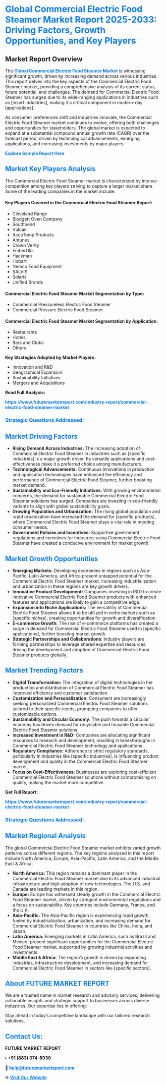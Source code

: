 <h1 style="color: #007BFF;">Global Commercial Electric Food Steamer Market Report 2025-2033: Driving Factors, Growth Opportunities, and Key Players</h1>

<section id="overview">
<h2>Market Report Overview</h2>
<p>The <a href="https://www.futuremarketreport.com/industry-report/commercial-electric-food-steamer-market" style="color: #007BFF; text-decoration: none;"><strong>Global Commercial Electric Food Steamer Market</strong></a> is witnessing significant growth, driven by increasing demand across various industries. This report delves into the key aspects of the Commercial Electric Food Steamer market, providing a comprehensive analysis of its current status, future potential, and challenges. The demand for Commercial Electric Food Steamer has surged due to its wide-ranging applications in industries such as [insert industries], making it a critical component in modern-day [applications].</p>
<p>As consumer preferences shift and industries innovate, the Commercial Electric Food Steamer market continues to evolve, offering both challenges and opportunities for stakeholders. The global market is expected to expand at a substantial compound annual growth rate (CAGR) over the forecast period, driven by technological advancements, emerging applications, and increasing investments by major players.</p>
</section>

<section id="overview">
<p><a href="https://www.futuremarketreport.com/request-sample/reportId=51276" style="color: #007BFF; text-decoration: none;"><strong>Explore Sample Report Here</strong></a></p>
</section>

<section id="key-players">
<h2 style="color: #007BFF;">Market Key Players Analysis</h2>
<p>The Commercial Electric Food Steamer market is characterized by intense competition among key players striving to capture a larger market share. Some of the leading companies in the market include:</p>
<h4>Key Players Covered in the Commercial Electric Food Steamer Report:</h4>
<ul><li>Cleveland Range</li><li>Blodgett Oven Company</li><li>Southbend</li><li>Vulcan</li><li>AccuTemp Products</li><li>Antunes</li><li>Crown Verity</li><li>EmberGlo</li><li>Hackman</li><li>Hobart</li><li>Nemco Food Equipment</li><li>SALVIS</li><li>Solaris</li><li>Unified Brands</li></ul>
<h4>Commercial Electric Food Steamer Market Segmentation by Type:</h4>
<ul><li>Commercial Pressureless Electric Food Steamer</li><li>Commercial Pressure Electric Food Steamer</li></ul>

<h4>Commercial Electric Food Steamer Market Segmentation by Application:</h4>
<ul><li>Restaurants</li><li>Hotels</li><li>Bars and Clubs</li><li>Others</li></ul>
<p><strong>Key Strategies Adopted by Market Players:</strong></p>
<ul>
<li>Innovation and R&D</li>
<li>Geographical Expansion</li>
<li>Sustainability Initiatives</li>
<li>Mergers and Acquisitions</li>
</ul>
</section>

<section>
<p><strong>Read Full Analysis: </strong></p><a href="https://www.futuremarketreport.com/industry-report/commercial-electric-food-steamer-market" style="color: #007BFF; text-decoration: none;"><strong>https://www.futuremarketreport.com/industry-report/commercial-electric-food-steamer-market</strong></a>
<h3 style="color: #007BFF;">Strategic Questions Addressed:</h3>
</section>

<section id="driving-factors">
<h2 style="color: #007BFF;">Market Driving Factors</h2>
<ul>
<li><strong>Rising Demand Across Industries:</strong> The increasing adoption of Commercial Electric Food Steamer in industries such as [specific industries] is a major growth driver. Its versatile applications and cost-effectiveness make it a preferred choice among manufacturers.</li>
<li><strong>Technological Advancements:</strong> Continuous innovations in production and application technologies have enhanced the efficiency and performance of Commercial Electric Food Steamer, further boosting market demand.</li>
<li><strong>Sustainability and Eco-Friendly Initiatives:</strong> With growing environmental concerns, the demand for sustainable Commercial Electric Food Steamer solutions has surged. Companies are investing in eco-friendly variants to align with global sustainability goals.</li>
<li><strong>Growing Population and Urbanization:</strong> The rising global population and rapid urbanization have increased the demand for [specific products], where Commercial Electric Food Steamer plays a vital role in meeting consumer needs.</li>
<li><strong>Government Policies and Incentives:</strong> Supportive government regulations and incentives for industries using Commercial Electric Food Steamer have created a conducive environment for market growth.</li>
</ul>
</section>

<section id="growth-opportunities">
<h2 style="color: #007BFF;">Market Growth Opportunities</h2>
<ul>
<li><strong>Emerging Markets:</strong> Developing economies in regions such as Asia-Pacific, Latin America, and Africa present untapped potential for the Commercial Electric Food Steamer market. Increasing industrialization and urbanization in these regions are key growth drivers.</li>
<li><strong>Innovative Product Development:</strong> Companies investing in R&D to create innovative Commercial Electric Food Steamer products with enhanced features and applications are likely to gain a competitive edge.</li>
<li><strong>Expansion into Niche Applications:</strong> The versatility of Commercial Electric Food Steamer allows it to be utilized in niche markets such as [specific niches], creating opportunities for growth and diversification.</li>
<li><strong>E-commerce Growth:</strong> The rise of e-commerce platforms has created a surge in demand for Commercial Electric Food Steamer used in [specific applications], further boosting market growth.</li>
<li><strong>Strategic Partnerships and Collaborations:</strong> Industry players are forming partnerships to leverage shared expertise and resources, driving the development and adoption of Commercial Electric Food Steamer products globally.</li>
</ul>
</section>

<section id="trending-factors">
<h2 style="color: #007BFF;">Market Trending Factors</h2>
<ul>
<li><strong>Digital Transformation:</strong> The integration of digital technologies in the production and distribution of Commercial Electric Food Steamer has improved efficiency and customer satisfaction.</li>
<li><strong>Customization and Personalization:</strong> Consumers are increasingly seeking personalized Commercial Electric Food Steamer solutions tailored to their specific needs, prompting companies to offer customizable options.</li>
<li><strong>Sustainability and Circular Economy:</strong> The push towards a circular economy has driven demand for recyclable and reusable Commercial Electric Food Steamer solutions.</li>
<li><strong>Increased Investment in R&D:</strong> Companies are allocating significant resources to research and development, resulting in breakthroughs in Commercial Electric Food Steamer technology and applications.</li>
<li><strong>Regulatory Compliance:</strong> Adherence to strict regulatory standards, particularly in industries like [specific industries], is influencing product development and quality in the Commercial Electric Food Steamer market.</li>
<li><strong>Focus on Cost-Effectiveness:</strong> Businesses are exploring cost-efficient Commercial Electric Food Steamer solutions without compromising on quality, making the market more competitive.</li>
</ul>
</section>

<section>
<p><strong>Get Full Report: </strong></p><a href="https://www.futuremarketreport.com/industry-report/commercial-electric-food-steamer-market" style="color: #007BFF; text-decoration: none;"><strong>https://www.futuremarketreport.com/industry-report/commercial-electric-food-steamer-market</strong></a>
<h3 style="color: #007BFF;">Strategic Questions Addressed:</h3>
</section>


<section id="regional-analysis">
<h2 style="color: #007BFF;">Market Regional Analysis</h2>
<p>The global Commercial Electric Food Steamer market exhibits varied growth patterns across different regions. The key regions analyzed in this report include North America, Europe, Asia-Pacific, Latin America, and the Middle East & Africa:</p>
<ul>
<li><strong>North America:</strong> This region remains a dominant player in the Commercial Electric Food Steamer market due to its advanced industrial infrastructure and high adoption of new technologies. The U.S. and Canada are leading markets in this region.</li>
<li><strong>Europe:</strong> Europe has witnessed steady growth in the Commercial Electric Food Steamer market, driven by stringent environmental regulations and a focus on sustainability. Key countries include Germany, France, and the U.K.</li>
<li><strong>Asia-Pacific:</strong> The Asia-Pacific region is experiencing rapid growth, fueled by industrialization, urbanization, and increasing demand for Commercial Electric Food Steamer in countries like China, India, and Japan.</li>
<li><strong>Latin America:</strong> Emerging markets in Latin America, such as Brazil and Mexico, present significant opportunities for the Commercial Electric Food Steamer market, supported by growing industrial activities and investments.</li>
<li><strong>Middle East & Africa:</strong> The region’s growth is driven by expanding industries, infrastructure development, and increasing demand for Commercial Electric Food Steamer in sectors like [specific sectors].</li>
</ul>
</section>

<footer>
<h2 style="color: #007BFF;">About FUTURE MARKET REPORT</h2>
<p>We are a trusted name in market research and advisory services, delivering actionable insights and strategic support to businesses across diverse industries. Our expertise lies in offering:</p>

<p>Stay ahead in today’s competitive landscape with our tailored research solutions.</p>

<h2 style="color: #007BFF;">Contact Us:</h2>
<p><strong>FUTURE MARKET REPORT</strong></p>
<p>📞 <strong>+91 (883) 074-8030</strong></p>
<p>📧 <strong><a href="mailto:help@futuremarketreport.com" style="color: #007BFF;">help@futuremarketreport.com</a></strong></p>
<p>🌐 <strong><a href="https://www.futuremarketreport.com/" style="color: #007BFF;">Visit Our Website</a></strong></p>
</footer>